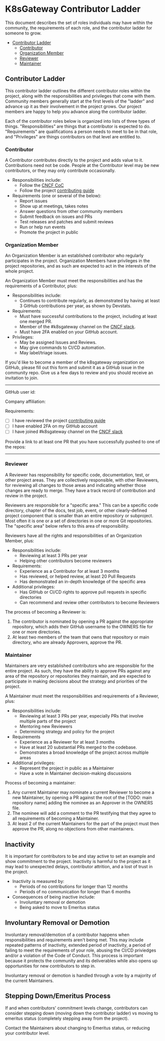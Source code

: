 # K8sGateway Contributor Ladder

This document describes the set of roles individuals may have within the community, the requirements of each role, and the contributor ladder for someone to grow.

* [Contributor Ladder](#contributor-ladder)
    * [Contributor](#contributor)
    * [Organization Member](#organization-member)
    * [Reviewer](#reviewer)
    * [Maintainer](#maintainer)

## Contributor Ladder

This contributor ladder outlines the different contributor roles within the project, along with the responsibilities and privileges that come with them. Community members generally start at the first levels of the "ladder" and advance up it as their involvement in the project grows.  Our project members are happy to help you advance along the contributor ladder.

Each of the contributor roles below is organized into lists of three types of things. "Responsibilities" are things that a contributor is expected to do. "Requirements" are qualifications a person needs to meet to be in that role, and "Privileges" are things contributors on that level are entitled to.

### Contributor

A Contributor contributes directly to the project and adds value to it. Contributions need not be code. People at the Contributor level may be new contributors, or they may only contribute occasionally.

* Responsibilities include:
    * Follow the [CNCF CoC](https://github.com/cncf/foundation/blob/main/code-of-conduct.md)
    * Follow the project [contributing guide](CONTRIBUTING.md)
* Requirements (one or several of the below):
    * Report issues
    * Show up at meetings, takes notes
    * Answer questions from other community members
    * Submit feedback on issues and PRs
    * Test releases and patches and submit reviews
    * Run or help run events
    * Promote the project in public

### Organization Member

An Organization Member is an established contributor who regularly participates in the project. Organization Members have privileges in the project repositories, and as such are expected to act in the interests of the whole project.

An Organization Member must meet the responsibilities and has the requirements of a Contributor, plus:

* Responsibilities include:
    * Continues to contribute regularly, as demonstrated by having at least 3 GitHub contributions per year, as shown by Devstats.
* Requirements:
    * Must have successful contributions to the project, including at least one merged PR.
    * Member of the #k8sgateway channel on the [CNCF slack](https://slack.cncf.io).
    * Must have 2FA enabled on your GitHub account.
* Privileges:
    * May be assigned Issues and Reviews.
    * May give commands to CI/CD automation.
    * May label/triage issues.

If you'd like to become a member of the k8sgateway organization on GitHub, please fill out this form and submit it as a GitHub issue in the community repo. Give us a few days to review and you should receive an invitation to join.

----------------------
GitHub user id:

Company affiliation:

Requirements:

- [ ] I have reviewed the project [contributing guide](CONTRIBUTING.md)
- [ ] I have enabled 2FA on my GitHub account
- [ ] I have joined #k8sgateway channel on the [CNCF slack](https://slack.cncf.io)

Provide a link to at least one PR that you have successfully pushed to one
of the repos:

----------------------

### Reviewer

A Reviewer has responsibility for specific code, documentation, test, or other project areas. They are collectively responsible, with other Reviewers, for reviewing all changes to those areas and indicating whether those changes are ready to merge. They have a track record of contribution and review in the project.

Reviewers are responsible for a "specific area." This can be a specific code directory, chapter of the docs, test job, event, or other clearly-defined project component that is smaller than an entire repository or subproject. Most often it is one or a set of directories in one or more Git repositories. The "specific area" below refers to this area of responsibility.

Reviewers have all the rights and responsibilities of an Organization Member, plus:

* Responsibilities include:
    * Reviewing at least 3 PRs per year
    * Helping other contributors become reviewers
* Requirements:
    * Experience as a Contributor for at least 3 months
    * Has reviewed, or helped review, at least 20 Pull Requests
    * Has demonstrated an in-depth knowledge of the specific area
* Additional privileges:
    * Has GitHub or CI/CD rights to approve pull requests in specific directories
    * Can recommend and review other contributors to become Reviewers

The process of becoming a Reviewer is:
1. The contributor is nominated by opening a PR against the appropriate repository, which adds their GitHub username to the OWNERS file for one or more directories.
2. At least two members of the team that owns that repository or main directory, who are already Approvers, approve the PR.


### Maintainer

Maintainers are very established contributors who are responsible for the entire project. As such, they have the ability to approve PRs against any area of the repository or repositories they maintain, and are expected to participate in making decisions about the strategy and priorities of the project.

A Maintainer must meet the responsibilities and requirements of a Reviewer, plus:

* Responsibilities include:
    * Reviewing at least 3 PRs per year, especially PRs that involve multiple parts of the project
    * Mentoring new Reviewers
    * Determining strategy and policy for the project
* Requirements
    * Experience as a Reviewer for at least 3 months
    * Have at least 20 substantial PRs merged to the codebase.
    * Demonstrates a broad knowledge of the project across multiple areas
* Additional privileges:
    * Represent the project in public as a Maintainer
    * Have a vote in Maintainer decision-making discussions
    
Process of becoming a maintainer:
1. Any current Maintainer may nominate a current Reviewer to become a new Maintainer, by opening a PR against the root of the [TODO: main repository name] adding the nominee as an Approver in the OWNERS file.
2. The nominee will add a comment to the PR testifying that they agree to all requirements of becoming a Maintainer.
3. At least 2 of the current Maintainers for the part of the project must then approve the PR, along no objections from other maintainers.

## Inactivity

It is important for contributors to be and stay active to set an example and show commitment to the project. Inactivity is harmful to the project as it may lead to unexpected delays, contributor attrition, and a lost of trust in the project.

* Inactivity is measured by:
    * Periods of no contributions for longer than 12 months
    * Periods of no communication for longer than 6 months
* Consequences of being inactive include:
    * Involuntary removal or demotion
    * Being asked to move to Emeritus status

## Involuntary Removal or Demotion

Involuntary removal/demotion of a contributor happens when responsibilities and requirements aren't being met. This may include repeated patterns of inactivity, extended period of inactivity, a period of failing to meet the requirements of your role, abusing the CI/CD priviedges and/or a violation of the Code of Conduct. This process is important because it protects the community and its deliverables while also opens up opportunities for new contributors to step in.

Involuntary removal or demotion is handled through a vote by a majority of the current Maintainers.

## Stepping Down/Emeritus Process

If and when contributors' commitment levels change, contributors can consider stepping down (moving down the contributor ladder) vs moving to emeritus status (completely stepping away from the project).

Contact the Maintainers about changing to Emeritus status, or reducing your contributor level.
